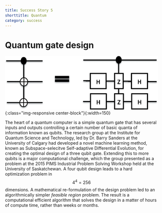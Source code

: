 ```yaml
---
title: Success Story 5
shorttitle: Quantum
category: success
---
```


# Quantum gate design

![Qgate](/img/portfolio/QuantumGate.png){:class="img-responsive center-block"}{:width=150}

The heart of a quantum computer is a simple quantum gate that has several inputs and outputs controlling a certain number of basic quanta of information known as qubits. The research group at the Institute for Quantum Science and Technology, led by Dr. Barry Sanders at the University of Calgary had developed a novel machine learning method, known as Subspace-selecitve Self-adaptive Differential Evolution, for creating the optimal design of a three qubit gate. Extending this to more qubits is a major computational challenge, which the group presented as a problem at the 2015 PIMS Industrial Problem Solving Workshop held at the University of Saskatchewan.  A four qubit design leads to a hard optimization problem in $$4^4 = 256$$  dimensions. A mathematical re-formulation of the design problem led to an algorithmically simpler *feasible region* problem. The result is a computational efficient algorithm that solves the design in a matter of hours of compute time, rather than weeks or months. 

